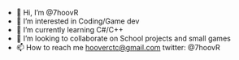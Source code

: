 - 👋 Hi, I’m @7hoovR
- 👀 I’m interested in Coding/Game dev
- 🌱 I’m currently learning C#/C++
- 💞️ I’m looking to collaborate on School projects and small games
- 📫 How to reach me
hooverctc@gmail.com
twitter: @7hoovR

<!---
7hoovR/7hoovR is a ✨ special ✨ repository because its `README.md` (this file) appears on your GitHub profile.
You can click the Preview link to take a look at your changes.
--->
